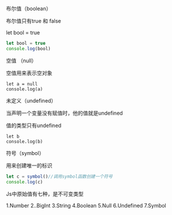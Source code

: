 布尔值（boolean）

布尔值只有true 和 false

let bool = true

```javascript
let bool = true
console.log(bool)
```



空值 （null）

空值用来表示空对象

```
let a = null
console.log(a)
```



未定义（undefined）

当声明一个变量没有赋值时，他的值就是undefined

值的类型只有undefined

```
let b
console.log(b)
```



符号（symbol）

用来创建唯一的标识

```js
let c = symbol()//调用symbol函数创建一个符号
console.log(c)
```



Js中原始值有七种，是不可变类型

1.Number
2..BigInt
3.String
4.Boolean
5.Null
6.Undefined
7.Symbol	

